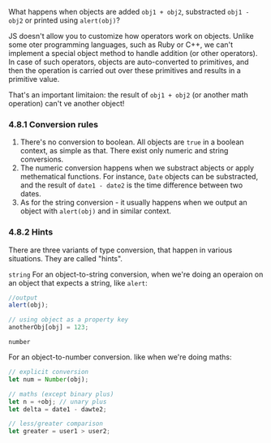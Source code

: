 What happens when objects are added `obj1 + obj2`, substracted `obj1 - obj2` or printed using `alert(obj)`?

JS doesn't allow you to customize how operators work on objects. Unlike some oter programming languages, such as Ruby or C++, we can't implement a special object method to handle addition (or other operators).
In case of such operators, objects are auto-converted to primitives, and then the operation is carried out over these primitives and results in a primitive value.

That's an important limitaion: the result of `obj1 + obj2` (or another math operation) can't ve another object!

### 4.8.1 Conversion rules

1. There's no conversion to boolean. All objects are `true` in a boolean context, as simple as that. There exist only numeric and string conversions.
2. The numeric conversion happens when we substract abjects or apply methematical functions. For instance, `Date` objects can be substracted, and the result of `date1 - date2` is the time difference between two dates.
3. As for the string conversion - it usually happens when we output an object with `alert(obj)` and in similar context.

### 4.8.2 Hints

There are three variants of type conversion, that happen in various situations.
They are called "hints".

`string`
For an object-to-string conversion, when we're doing an operaion on an object that expects a string, like `alert`:

```js
//output
alert(obj);

// using object as a property key
anotherObj[obj] = 123;
```

`number`

For an object-to-number conversion. like when we're doing maths:

```js
// explicit conversion
let num = Number(obj);

// maths (except binary plus)
let n = +obj; // unary plus
let delta = date1 - dawte2;

// less/greater comparison
let greater = user1 > user2;
```
